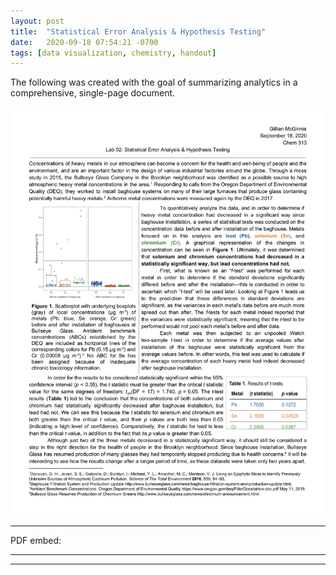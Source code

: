 ```yaml
---
layout: post
title:  "Statistical Error Analysis & Hypothesis Testing"
date:   2020-09-18 07:54:21 -0700
tags: [data visualization, chemistry, handout]
---
```


The following was created with the goal of summarizing analytics in a comprehensive, single-page document.

[![Sep 2020 error handout](/assets/handouts/2020-09-stat-error.png)](/assets/handouts/2020-09-stat-error.pdf)

<hr>

PDF embed: 

<object data="/assets/handouts/2020-09-stat-error.pdf" width="1000" height="1000" type='application/pdf'/>

<hr>

<object data="/assets/handouts/2020-09-stat-error.pdf" type='application/pdf'/>

<hr>

<style>
.responsive-wrap iframe{ max-width: 100%;}
</style>
<div class="responsive-wrap">
  <object data="/assets/handouts/2020-09-stat-error.pdf" width="1000" height="1000" type='application/pdf'/>
</div>